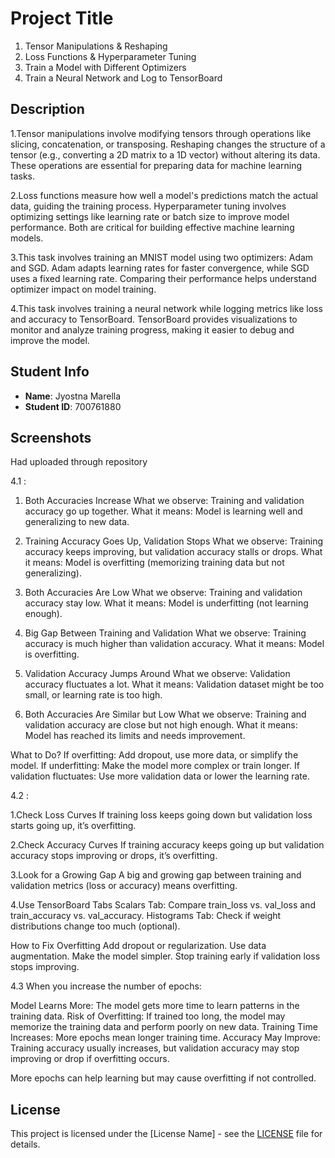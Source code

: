 # Project Title
1.	Tensor Manipulations & Reshaping
2.  Loss Functions & Hyperparameter Tuning
3.	Train a Model with Different Optimizers
4.	Train a Neural Network and Log to TensorBoard
## Description

1.Tensor manipulations involve modifying tensors through operations like slicing, concatenation, or transposing. Reshaping changes the structure of a tensor (e.g., converting a 2D matrix to a 1D vector) without altering its data. These operations are essential for preparing data for machine learning tasks.

2.Loss functions measure how well a model's predictions match the actual data, guiding the training process. Hyperparameter tuning involves optimizing settings like learning rate or batch size to improve model performance. Both are critical for building effective machine learning models.

3.This task involves training an MNIST model using two optimizers: Adam and SGD. Adam adapts learning rates for faster convergence, while SGD uses a fixed learning rate. Comparing their performance helps understand optimizer impact on model training.

4.This task involves training a neural network while logging metrics like loss and accuracy to TensorBoard. TensorBoard provides visualizations to monitor and analyze training progress, making it easier to debug and improve the model.

## Student Info
- **Name**: Jyostna Marella
- **Student ID**: 700761880

## Screenshots
Had uploaded through repository

4.1 :

1. Both Accuracies Increase
What we observe: Training and validation accuracy go up together.
What it means: Model is learning well and generalizing to new data.

2. Training Accuracy Goes Up, Validation Stops
What we observe: Training accuracy keeps improving, but validation accuracy stalls or drops.
What it means: Model is overfitting (memorizing training data but not generalizing).

3. Both Accuracies Are Low
What we observe: Training and validation accuracy stay low.
What it means: Model is underfitting (not learning enough).

4. Big Gap Between Training and Validation
What we observe: Training accuracy is much higher than validation accuracy.
What it means: Model is overfitting.

5. Validation Accuracy Jumps Around
What we observe: Validation accuracy fluctuates a lot.
What it means: Validation dataset might be too small, or learning rate is too high.

6. Both Accuracies Are Similar but Low
What we observe: Training and validation accuracy are close but not high enough.
What it means: Model has reached its limits and needs improvement.

What to Do?
If overfitting: Add dropout, use more data, or simplify the model.
If underfitting: Make the model more complex or train longer.
If validation fluctuates: Use more validation data or lower the learning rate.

4.2 :

1.Check Loss Curves
If training loss keeps going down but validation loss starts going up, it’s overfitting.

2.Check Accuracy Curves
If training accuracy keeps going up but validation accuracy stops improving or drops, it’s overfitting.

3.Look for a Growing Gap
A big and growing gap between training and validation metrics (loss or accuracy) means overfitting.

4.Use TensorBoard Tabs
Scalars Tab: Compare train_loss vs. val_loss and train_accuracy vs. val_accuracy.
Histograms Tab: Check if weight distributions change too much (optional).

How to Fix Overfitting
Add dropout or regularization.
Use data augmentation.
Make the model simpler.
Stop training early if validation loss stops improving.

4.3
When you increase the number of epochs:

Model Learns More: The model gets more time to learn patterns in the training data.
Risk of Overfitting: If trained too long, the model may memorize the training data and perform poorly on new data.
Training Time Increases: More epochs mean longer training time.
Accuracy May Improve: Training accuracy usually increases, but validation accuracy may stop improving or drop if overfitting occurs.

More epochs can help learning but may cause overfitting if not controlled.
## License
This project is licensed under the [License Name] - see the [LICENSE](LICENSE) file for details.
